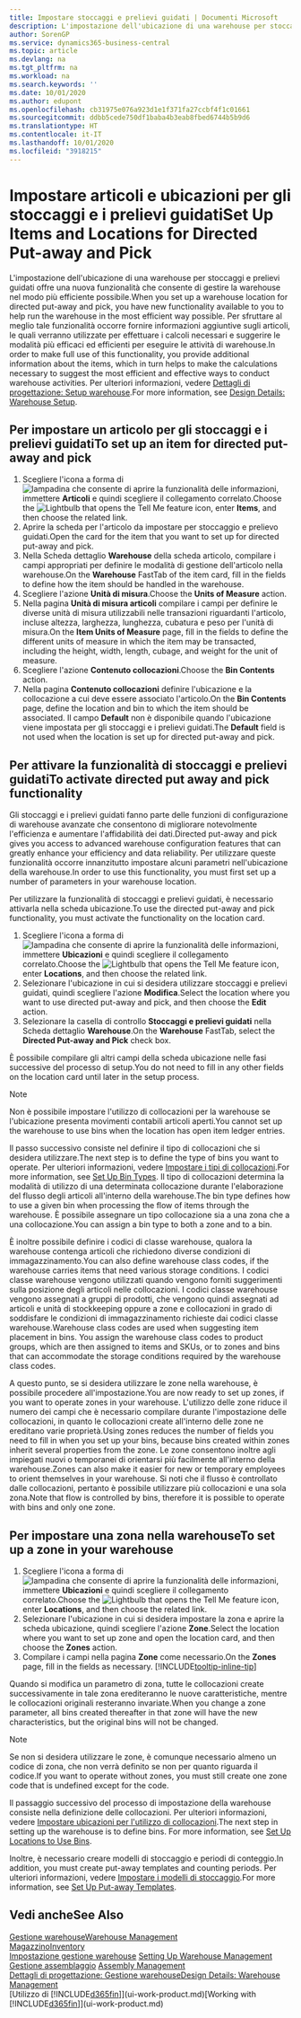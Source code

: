 ```yaml
---
title: Impostare stoccaggi e prelievi guidati | Documenti Microsoft
description: L'impostazione dell'ubicazione di una warehouse per stoccaggi e prelievi guidati offre una nuova funzionalità che consente di gestire la warehouse nel modo più efficiente possibile.
author: SorenGP
ms.service: dynamics365-business-central
ms.topic: article
ms.devlang: na
ms.tgt_pltfrm: na
ms.workload: na
ms.search.keywords: ''
ms.date: 10/01/2020
ms.author: edupont
ms.openlocfilehash: cb31975e076a923d1e1f371fa27ccbf4f1c01661
ms.sourcegitcommit: ddbb5cede750df1baba4b3eab8fbed6744b5b9d6
ms.translationtype: HT
ms.contentlocale: it-IT
ms.lasthandoff: 10/01/2020
ms.locfileid: "3918215"
---
```

# <a name="set-up-items-and-locations-for-directed-put-away-and-pick"></a><span data-ttu-id="7017e-103">Impostare articoli e ubicazioni per gli stoccaggi e i prelievi guidati</span><span class="sxs-lookup"><span data-stu-id="7017e-103">Set Up Items and Locations for Directed Put-away and Pick</span></span>
<span data-ttu-id="7017e-104">L'impostazione dell'ubicazione di una warehouse per stoccaggi e prelievi guidati offre una nuova funzionalità che consente di gestire la warehouse nel modo più efficiente possibile.</span><span class="sxs-lookup"><span data-stu-id="7017e-104">When you set up a warehouse location for directed put-away and pick, you have new functionality available to you to help run the warehouse in the most efficient way possible.</span></span> <span data-ttu-id="7017e-105">Per sfruttare al meglio tale funzionalità occorre fornire informazioni aggiuntive sugli articoli, le quali verranno utilizzate per effettuare i calcoli necessari e suggerire le modalità più efficaci ed efficienti per eseguire le attività di warehouse.</span><span class="sxs-lookup"><span data-stu-id="7017e-105">In order to make full use of this functionality, you provide additional information about the items, which in turn helps to make the calculations necessary to suggest the most efficient and effective ways to conduct warehouse activities.</span></span> <span data-ttu-id="7017e-106">Per ulteriori informazioni, vedere [Dettagli di progettazione: Setup warehouse](design-details-warehouse-setup.md).</span><span class="sxs-lookup"><span data-stu-id="7017e-106">For more information, see [Design Details: Warehouse Setup](design-details-warehouse-setup.md).</span></span>

## <a name="to-set-up-an-item-for-directed-put-away-and-pick"></a><span data-ttu-id="7017e-107">Per impostare un articolo per gli stoccaggi e i prelievi guidati</span><span class="sxs-lookup"><span data-stu-id="7017e-107">To set up an item for directed put-away and pick</span></span>  
1.  <span data-ttu-id="7017e-108">Scegliere l'icona a forma di ![lampadina che consente di aprire la funzionalità delle informazioni](media/ui-search/search_small.png "Informazioni sull'operazione che si desidera eseguire"), immettere **Articoli** e quindi scegliere il collegamento correlato.</span><span class="sxs-lookup"><span data-stu-id="7017e-108">Choose the ![Lightbulb that opens the Tell Me feature](media/ui-search/search_small.png "Tell me what you want to do") icon, enter **Items**, and then choose the related link.</span></span>  
2.  <span data-ttu-id="7017e-109">Aprire la scheda per l'articolo da impostare per stoccaggio e prelievo guidati.</span><span class="sxs-lookup"><span data-stu-id="7017e-109">Open the card for the item that you want to set up for directed put-away and pick.</span></span>
3. <span data-ttu-id="7017e-110">Nella Scheda dettaglio **Warehouse** della scheda articolo, compilare i campi appropriati per definire le modalità di gestione dell'articolo nella warehouse.</span><span class="sxs-lookup"><span data-stu-id="7017e-110">On the **Warehouse** FastTab of the item card, fill in the fields to define how the item should be handled in the warehouse.</span></span>  
4.  <span data-ttu-id="7017e-111">Scegliere l'azione **Unità di misura**.</span><span class="sxs-lookup"><span data-stu-id="7017e-111">Choose the **Units of Measure** action.</span></span>
5. <span data-ttu-id="7017e-112">Nella pagina **Unità di misura articoli** compilare i campi per definire le diverse unità di misura utilizzabili nelle transazioni riguardanti l'articolo, incluse altezza, larghezza, lunghezza, cubatura e peso per l'unità di misura.</span><span class="sxs-lookup"><span data-stu-id="7017e-112">On the **Item Units of Measure** page, fill in the fields to define the different units of measure in which the item may be transacted, including the height, width, length, cubage, and weight for the unit of measure.</span></span>
6. <span data-ttu-id="7017e-113">Scegliere l'azione **Contenuto collocazioni**.</span><span class="sxs-lookup"><span data-stu-id="7017e-113">Choose the **Bin Contents** action.</span></span>
7. <span data-ttu-id="7017e-114">Nella pagina **Contenuto collocazioni** definire l'ubicazione e la collocazione a cui deve essere associato l'articolo.</span><span class="sxs-lookup"><span data-stu-id="7017e-114">On the **Bin Contents** page, define the location and bin to which the item should be associated.</span></span> <span data-ttu-id="7017e-115">Il campo **Default** non è disponibile quando l'ubicazione viene impostata per gli stoccaggi e i prelievi guidati.</span><span class="sxs-lookup"><span data-stu-id="7017e-115">The **Default** field is not used when the location is set up for directed put-away and pick.</span></span>  

## <a name="to-activate-directed-put-away-and-pick-functionality"></a><span data-ttu-id="7017e-116">Per attivare la funzionalità di stoccaggi e prelievi guidati</span><span class="sxs-lookup"><span data-stu-id="7017e-116">To activate directed put away and pick functionality</span></span>  
<span data-ttu-id="7017e-117">Gli stoccaggi e i prelievi guidati fanno parte delle funzioni di configurazione di warehouse avanzate che consentono di migliorare notevolmente l'efficienza e aumentare l'affidabilità dei dati.</span><span class="sxs-lookup"><span data-stu-id="7017e-117">Directed put-away and pick gives you access to advanced warehouse configuration features that can greatly enhance your efficiency and data reliability.</span></span> <span data-ttu-id="7017e-118">Per utilizzare queste funzionalità occorre innanzitutto impostare alcuni parametri nell'ubicazione della warehouse.</span><span class="sxs-lookup"><span data-stu-id="7017e-118">In order to use this functionality, you must first set up a number of parameters in your warehouse location.</span></span>  

<span data-ttu-id="7017e-119">Per utilizzare la funzionalità di stoccaggi e prelievi guidati, è necessario attivarla nella scheda ubicazione.</span><span class="sxs-lookup"><span data-stu-id="7017e-119">To use the directed put-away and pick functionality, you must activate the functionality on the location card.</span></span>    
1.  <span data-ttu-id="7017e-120">Scegliere l'icona a forma di ![lampadina che consente di aprire la funzionalità delle informazioni](media/ui-search/search_small.png "Informazioni sull'operazione che si desidera eseguire"), immettere **Ubicazioni** e quindi scegliere il collegamento correlato.</span><span class="sxs-lookup"><span data-stu-id="7017e-120">Choose the ![Lightbulb that opens the Tell Me feature](media/ui-search/search_small.png "Tell me what you want to do") icon, enter **Locations**, and then choose the related link.</span></span>  
2.  <span data-ttu-id="7017e-121">Selezionare l'ubicazione in cui si desidera utilizzare stoccaggi e prelievi guidati, quindi scegliere l'azione **Modifica**.</span><span class="sxs-lookup"><span data-stu-id="7017e-121">Select the location where you want to use directed put-away and pick, and then choose the **Edit** action.</span></span>  
3.  <span data-ttu-id="7017e-122">Selezionare la casella di controllo **Stoccaggi e prelievi guidati** nella Scheda dettaglio **Warehouse**.</span><span class="sxs-lookup"><span data-stu-id="7017e-122">On the **Warehouse** FastTab, select the **Directed Put-away and Pick** check box.</span></span>  

<span data-ttu-id="7017e-123">È possibile compilare gli altri campi della scheda ubicazione nelle fasi successive del processo di setup.</span><span class="sxs-lookup"><span data-stu-id="7017e-123">You do not need to fill in any other fields on the location card until later in the setup process.</span></span>  

> [!NOTE]  
>  <span data-ttu-id="7017e-124">Non è possibile impostare l'utilizzo di collocazioni per la warehouse se l'ubicazione presenta movimenti contabili articoli aperti.</span><span class="sxs-lookup"><span data-stu-id="7017e-124">You cannot set up the warehouse to use bins when the location has open item ledger entries.</span></span>  

<span data-ttu-id="7017e-125">Il passo successivo consiste nel definire il tipo di collocazioni che si desidera utilizzare.</span><span class="sxs-lookup"><span data-stu-id="7017e-125">The next step is to define the type of bins you want to operate.</span></span> <span data-ttu-id="7017e-126">Per ulteriori informazioni, vedere [Impostare i tipi di collocazioni](warehouse-how-to-set-up-bin-types.md).</span><span class="sxs-lookup"><span data-stu-id="7017e-126">For more information, see [Set Up Bin Types](warehouse-how-to-set-up-bin-types.md).</span></span> <span data-ttu-id="7017e-127">Il tipo di collocazioni determina la modalità di utilizzo di una determinata collocazione durante l'elaborazione del flusso degli articoli all'interno della warehouse.</span><span class="sxs-lookup"><span data-stu-id="7017e-127">The bin type defines how to use a given bin when processing the flow of items through the warehouse.</span></span> <span data-ttu-id="7017e-128">È possibile assegnare un tipo collocazione sia a una zona che a una collocazione.</span><span class="sxs-lookup"><span data-stu-id="7017e-128">You can assign a bin type to both a zone and to a bin.</span></span>  

<span data-ttu-id="7017e-129">È inoltre possibile definire i codici di classe warehouse, qualora la warehouse contenga articoli che richiedono diverse condizioni di immagazzinamento.</span><span class="sxs-lookup"><span data-stu-id="7017e-129">You can also define warehouse class codes, if the warehouse carries items that need various storage conditions.</span></span> <span data-ttu-id="7017e-130">I codici classe warehouse vengono utilizzati quando vengono forniti suggerimenti sulla posizione degli articoli nelle collocazioni. I codici classe warehouse vengono assegnati a gruppi di prodotti, che vengono quindi assegnati ad articoli e unità di stockkeeping oppure a zone e collocazioni in grado di soddisfare le condizioni di immagazzinamento richieste dai codici classe warehouse.</span><span class="sxs-lookup"><span data-stu-id="7017e-130">Warehouse class codes are used when suggesting item placement in bins. You assign the warehouse class codes to product groups, which are then assigned to items and SKUs, or to zones and bins that can accommodate the storage conditions required by the warehouse class codes.</span></span>  

<span data-ttu-id="7017e-131">A questo punto, se si desidera utilizzare le zone nella warehouse, è possibile procedere all'impostazione.</span><span class="sxs-lookup"><span data-stu-id="7017e-131">You are now ready to set up zones, if you want to operate zones in your warehouse.</span></span> <span data-ttu-id="7017e-132">L'utilizzo delle zone riduce il numero dei campi che è necessario compilare durante l'impostazione delle collocazioni, in quanto le collocazioni create all'interno delle zone ne ereditano varie proprietà.</span><span class="sxs-lookup"><span data-stu-id="7017e-132">Using zones reduces the number of fields you need to fill in when you set up your bins, because bins created within zones inherit several properties from the zone.</span></span> <span data-ttu-id="7017e-133">Le zone consentono inoltre agli impiegati nuovi o temporanei di orientarsi più facilmente all'interno della warehouse.</span><span class="sxs-lookup"><span data-stu-id="7017e-133">Zones can also make it easier for new or temporary employees to orient themselves in your warehouse.</span></span> <span data-ttu-id="7017e-134">Si noti che il flusso è controllato dalle collocazioni, pertanto è possibile utilizzare più collocazioni e una sola zona.</span><span class="sxs-lookup"><span data-stu-id="7017e-134">Note that flow is controlled by bins, therefore it is possible to operate with bins and only one zone.</span></span>  

## <a name="to-set-up-a-zone-in-your-warehouse"></a><span data-ttu-id="7017e-135">Per impostare una zona nella warehouse</span><span class="sxs-lookup"><span data-stu-id="7017e-135">To set up a zone in your warehouse</span></span>  
1.  <span data-ttu-id="7017e-136">Scegliere l'icona a forma di ![lampadina che consente di aprire la funzionalità delle informazioni](media/ui-search/search_small.png "Informazioni sull'operazione che si desidera eseguire"), immettere **Ubicazioni** e quindi scegliere il collegamento correlato.</span><span class="sxs-lookup"><span data-stu-id="7017e-136">Choose the ![Lightbulb that opens the Tell Me feature](media/ui-search/search_small.png "Tell me what you want to do") icon, enter **Locations**, and then choose the related link.</span></span>  
2.  <span data-ttu-id="7017e-137">Selezionare l'ubicazione in cui si desidera impostare la zona e aprire la scheda ubicazione, quindi scegliere l'azione **Zone**.</span><span class="sxs-lookup"><span data-stu-id="7017e-137">Select the location where you want to set up zone and open the location card, and then choose the **Zones** action.</span></span>  
3.  <span data-ttu-id="7017e-138">Compilare i campi nella pagina **Zone** come necessario.</span><span class="sxs-lookup"><span data-stu-id="7017e-138">On the **Zones** page, fill in the fields as necessary.</span></span> [!INCLUDE[tooltip-inline-tip](includes/tooltip-inline-tip_md.md)]  

<span data-ttu-id="7017e-139">Quando si modifica un parametro di zona, tutte le collocazioni create successivamente in tale zona erediteranno le nuove caratteristiche, mentre le collocazioni originali resteranno invariate.</span><span class="sxs-lookup"><span data-stu-id="7017e-139">When you change a zone parameter, all bins created thereafter in that zone will have the new characteristics, but the original bins will not be changed.</span></span>  

> [!NOTE]  
>  <span data-ttu-id="7017e-140">Se non si desidera utilizzare le zone, è comunque necessario almeno un codice di zona, che non verrà definito se non per quanto riguarda il codice.</span><span class="sxs-lookup"><span data-stu-id="7017e-140">If you want to operate without zones, you must still create one zone code that is undefined except for the code.</span></span>  

<span data-ttu-id="7017e-141">Il passaggio successivo del processo di impostazione della warehouse consiste nella definizione delle collocazioni. Per ulteriori informazioni, vedere [Impostare ubicazioni per l'utilizzo di collocazioni](warehouse-how-to-set-up-locations-to-use-bins.md).</span><span class="sxs-lookup"><span data-stu-id="7017e-141">The next step in setting up the warehouse is to define bins. For more information, see [Set Up Locations to Use Bins](warehouse-how-to-set-up-locations-to-use-bins.md).</span></span>  

<span data-ttu-id="7017e-142">Inoltre, è necessario creare modelli di stoccaggio e periodi di conteggio.</span><span class="sxs-lookup"><span data-stu-id="7017e-142">In addition, you must create put-away templates and counting periods.</span></span> <span data-ttu-id="7017e-143">Per ulteriori informazioni, vedere [Impostare i modelli di stoccaggio](warehouse-how-to-set-up-put-away-templates.md).</span><span class="sxs-lookup"><span data-stu-id="7017e-143">For more information, see [Set Up Put-away Templates](warehouse-how-to-set-up-put-away-templates.md).</span></span>  

## <a name="see-also"></a><span data-ttu-id="7017e-144">Vedi anche</span><span class="sxs-lookup"><span data-stu-id="7017e-144">See Also</span></span>  
[<span data-ttu-id="7017e-145">Gestione warehouse</span><span class="sxs-lookup"><span data-stu-id="7017e-145">Warehouse Management</span></span>](warehouse-manage-warehouse.md)  
[<span data-ttu-id="7017e-146">Magazzino</span><span class="sxs-lookup"><span data-stu-id="7017e-146">Inventory</span></span>](inventory-manage-inventory.md)  
<span data-ttu-id="7017e-147">[Impostazione gestione warehouse](warehouse-setup-warehouse.md)   </span><span class="sxs-lookup"><span data-stu-id="7017e-147">[Setting Up Warehouse Management](warehouse-setup-warehouse.md)   </span></span>  
<span data-ttu-id="7017e-148">[Gestione assemblaggio](assembly-assemble-items.md)  </span><span class="sxs-lookup"><span data-stu-id="7017e-148">[Assembly Management](assembly-assemble-items.md)  </span></span>  
[<span data-ttu-id="7017e-149">Dettagli di progettazione: Gestione warehouse</span><span class="sxs-lookup"><span data-stu-id="7017e-149">Design Details: Warehouse Management</span></span>](design-details-warehouse-management.md)  
<span data-ttu-id="7017e-150">[Utilizzo di [!INCLUDE[d365fin](includes/d365fin_md.md)]](ui-work-product.md)</span><span class="sxs-lookup"><span data-stu-id="7017e-150">[Working with [!INCLUDE[d365fin](includes/d365fin_md.md)]](ui-work-product.md)</span></span>  
